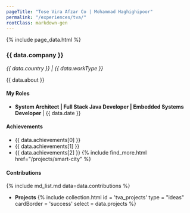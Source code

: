 ```yaml
---
pageTitle: "Tose Vira Afzar Co | Mohammad Haghighipoor" 
permalink: "/experiences/tva/"
rootClass: markdown-gen
---
```


{% include page_data.html %}

### {{ data.company }}
_{{ data.country }} | {{ data.workType }}_

{{ data.about }}

#### My Roles
- **System Architect &#124; Full Stack Java Developer &#124; Embedded Systems Developer** &#124; {{ data.date }}

#### Achievements
- {{ data.achievements[0] }} 
- {{ data.achievements[1] }} 
- {{ data.achievements[2] }} {% include find_more.html href="/projects/smart-city" %}


#### Contributions
{% include md_list.md data=data.contributions %}


- **Projects**
{% include collection.html 
        id = 'tva_projects'
        type = "ideas"
        cardBorder = 'success'
        select = data.projects
    %}